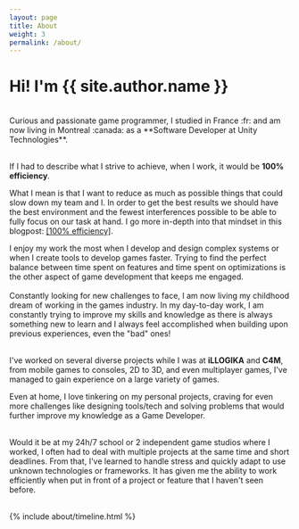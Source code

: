 ```yaml
---
layout: page
title: About
weight: 3
permalink: /about/
---
```


<h1 id="about-title">Hi! I'm {{ site.author.name }}</h1>
<br />
Curious and passionate game programmer, I studied in France :fr: and am now living in Montreal :canada: as a **Software Developer at Unity Technologies**. <br /><br />

If I had to describe what I strive to achieve, when I work, it would be **100% efficiency**.

What I mean is that I want to reduce as much as possible things that could slow down my team and I. In order to get the best results we should have the best environment and the fewest interferences possible to be able to fully focus on our task at hand. I go more in-depth into that mindset in this blogpost: [[100% efficiency]](/blog/100-efficiency).

I enjoy my work the most when I develop and design complex systems or when I create tools to develop games faster. Trying to find the perfect balance between time spent on features and time spent on optimizations is the other aspect of game development that keeps me engaged. <br /><br />
Constantly looking for new challenges to face, I am now living my childhood dream of working in the games industry. In my day-to-day work, I am constantly trying to improve my skills and knowledge as there is always something new to learn and I always feel accomplished when building upon previous experiences, even the "bad" ones! <br /><br />

I've worked on several diverse projects while I was at **iLLOGIKA** and **C4M**, from mobile games to consoles, 2D to 3D, and even multiplayer games, I've managed to gain experience on a large variety of games.

Even at home, I love tinkering on my personal projects, craving for even more challenges like designing tools/tech and solving problems that would further improve my knowledge as a Game Developer. <br /><br />

Would it be at my 24h/7 school or 2 independent game studios where I worked, I often had to deal with multiple projects at the same time and short deadlines. From that, I've learned to handle stress and quickly adapt to use unknown technologies or frameworks. It has given me the ability to work efficiently when put in front of a project or feature that I haven't seen before. <br /><br />

<div class="row">
{% include about/timeline.html %}
</div>